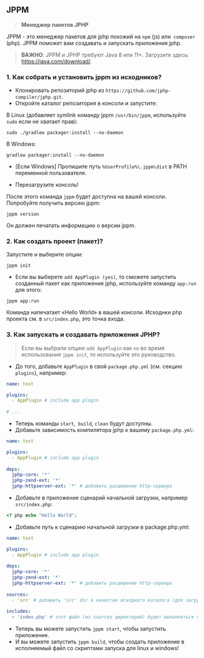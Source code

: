 ## JPPM
> **Менеджер пакетов JPHP**

JPPM - это менеджер пакетов для jphp похожий на `npm` (js) или` composer` (php).
JPPM поможет вам создавать и запускать приложения jphp.

> **ВАЖНО**: JPPM и JPHP требуют Java 8 или 11+. Загрузите здесь: https://java.com/download/.

### 1. Как собрать и установить jppm из исходников?
- Клонировать репозиторий jphp из `https://github.com/jphp-compiler/jphp.git`.
- Откройте каталог репозитория в консоли и запустите:

В Linux (добавляет symlink команду jppm `/usr/bin/jppm`, используйте `sudo` если не хватает прав):
```
sudo ./gradlew packager:install --no-daemon
```

В Windows:
```
gradlew packager:install --no-daemon
```

- [Если Windows] Пропишите путь `%UserProfile%\.jppm\dist` в PATH переменной пользователя.

- Перезагрузите консоль!

После этого команда `jppm` будет доступна на вашей консоли. Попробуйте получить версию jppm:

```
jppm version
```

Он должен печатать информацию о версии jppm.

### 2. Как создать проект (пакет)?

Запустите и выберите опции:

```
jppm init
```

- Если вы выберете `add AppPlugin (yes)`, то сможете запустить созданный пакет как приложение jphp, используйте команду `app:run` для этого:

```
jppm app:run
```

Команда напечатает «Hello World» в вашей консоли. Исходнки php проекта см. в `src/index.php`, это точка входа.


### 3. Как запускать и создавать приложения JPHP?

> Если вы выбрали опцию `add AppPlugin` как `no` во время использования `jppm init`, то используйте это руководство.

- До того, добавьте `AppPlugin` в свой `package.php.yml` (см. секцию `plugins`), например:

```yaml
name: test

plugins:
  - AppPlugin # include app plugin
  
# ...
```

- Теперь команды `start`,` build`, `clean` будут доступны.
- Добавьте зависимость компилятора jphp к вашему `package.php.yml`:

```yaml
name: test

plugins:
  - AppPlugin # include app plugin
  
deps:
  jphp-core: '*'
  jphp-zend-ext: '*'
  jphp-httpserver-ext: '*' # добавить расширение http-сервера
```

- Добавьте в приложение сценарий начальной загрузки, например `src/index.php`:

```php
<? php echo "Hello World";
```

- Добавьте путь к сценарию начальной загрузки в package.php.yml:

```yaml
name: test

plugins:
  - AppPlugin # include app plugin
  
deps:
  jphp-core: '*'
  jphp-zend-ext: '*'
  jphp-httpserver-ext: '*' # добавить расширение http-сервера
  
sources:
  - 'src' # добавить 'src' dir в качестве исходного каталога (для загрузчика классов тоже).
  
includes:
  - 'index.php' # этот файл (из sources директорий) будет выполняться при запуске приложения
```

- Теперь вы можете запустить `jppm start`, чтобы запустить приложение.
- И вы можете запустить `jppm build`, чтобы создать приложение в исполняемый файл со скриптами запуска для linux и windows!
